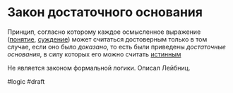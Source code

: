 # Закон достаточного основания

Принцип, согласно которому каждое осмысленное выражение ([понятие](https://ru.m.wikipedia.org/wiki/%D0%9F%D0%BE%D0%BD%D1%8F%D1%82%D0%B8%D0%B5 "Понятие"), [суждение](https://ru.m.wikipedia.org/wiki/%D0%A1%D1%83%D0%B6%D0%B4%D0%B5%D0%BD%D0%B8%D0%B5 "Суждение")) может считаться достоверным только в том случае, если оно было _доказано_, то есть были приведены _достаточные основания_, в силу которых его можно считать [истинным](https://ru.m.wikipedia.org/wiki/%D0%98%D1%81%D1%82%D0%B8%D0%BD%D0%B0 "Истина")

Не является законом формальной логики. Описал Лейбниц.

#logic 
#draft